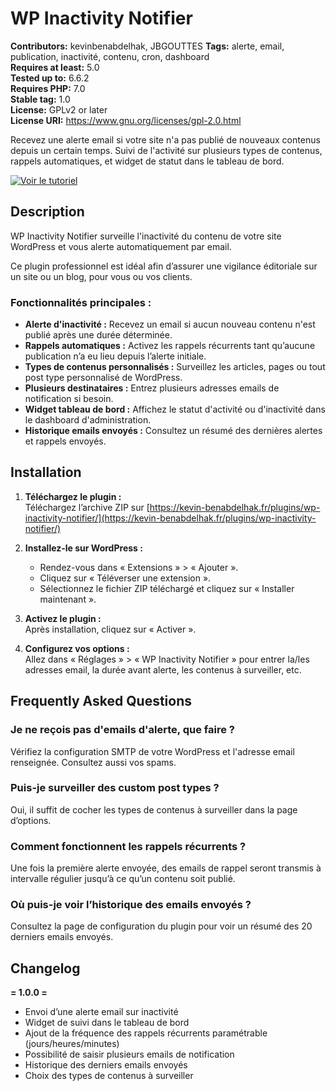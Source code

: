 # WP Inactivity Notifier

**Contributors:** kevinbenabdelhak, JBGOUTTES
**Tags:** alerte, email, publication, inactivité, contenu, cron, dashboard  
**Requires at least:** 5.0  
**Tested up to:** 6.6.2  
**Requires PHP:** 7.0  
**Stable tag:** 1.0  
**License:** GPLv2 or later  
**License URI:** https://www.gnu.org/licenses/gpl-2.0.html  

Recevez une alerte email si votre site n'a pas publié de nouveaux contenus depuis un certain temps. Suivi de l'activité sur plusieurs types de contenus, rappels automatiques, et widget de statut dans le tableau de bord.

[![Voir le tutoriel](https://img.youtube.com/vi/cFkSGwZtW9c/hqdefault.jpg)](https://www.youtube.com/watch?v=cFkSGwZtW9c)


## Description

WP Inactivity Notifier surveille l'inactivité du contenu de votre site WordPress et vous alerte automatiquement par email.

Ce plugin professionnel est idéal afin d’assurer une vigilance éditoriale sur un site ou un blog, pour vous ou vos clients.

### Fonctionnalités principales :
- **Alerte d'inactivité :** Recevez un email si aucun nouveau contenu n'est publié après une durée déterminée.
- **Rappels automatiques :** Activez les rappels récurrents tant qu’aucune publication n’a eu lieu depuis l’alerte initiale.
- **Types de contenus personnalisés :** Surveillez les articles, pages ou tout post type personnalisé de WordPress.
- **Plusieurs destinataires :** Entrez plusieurs adresses emails de notification si besoin.
- **Widget tableau de bord :** Affichez le statut d'activité ou d'inactivité dans le dashboard d'administration.
- **Historique emails envoyés :** Consultez un résumé des dernières alertes et rappels envoyés.

## Installation

1. **Téléchargez le plugin :**  
   Téléchargez l’archive ZIP sur [https://kevin-benabdelhak.fr/plugins/wp-inactivity-notifier/](https://kevin-benabdelhak.fr/plugins/wp-inactivity-notifier/)

2. **Installez-le sur WordPress :**  
   - Rendez-vous dans « Extensions » > « Ajouter ».
   - Cliquez sur « Téléverser une extension ».
   - Sélectionnez le fichier ZIP téléchargé et cliquez sur « Installer maintenant ».

3. **Activez le plugin :**  
   Après installation, cliquez sur « Activer ».

4. **Configurez vos options :**  
   Allez dans « Réglages » > « WP Inactivity Notifier » pour entrer la/les adresses email, la durée avant alerte, les contenus à surveiller, etc.

## Frequently Asked Questions

### Je ne reçois pas d'emails d'alerte, que faire ?
Vérifiez la configuration SMTP de votre WordPress et l'adresse email renseignée. Consultez aussi vos spams.

### Puis-je surveiller des custom post types ?
Oui, il suffit de cocher les types de contenus à surveiller dans la page d’options.

### Comment fonctionnent les rappels récurrents ?
Une fois la première alerte envoyée, des emails de rappel seront transmis à intervalle régulier jusqu’à ce qu’un contenu soit publié.

### Où puis-je voir l’historique des emails envoyés ?
Consultez la page de configuration du plugin pour voir un résumé des 20 derniers emails envoyés.

## Changelog

**= 1.0.0 =**  
- Envoi d’une alerte email sur inactivité  
- Widget de suivi dans le tableau de bord  
- Ajout de la fréquence des rappels récurrents paramétrable (jours/heures/minutes)  
- Possibilité de saisir plusieurs emails de notification  
- Historique des derniers emails envoyés  
- Choix des types de contenus à surveiller  
